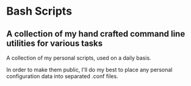 # Bash Scripts
## A collection of my hand crafted command line utilities for various tasks

A collection of my personal scripts, used on a daily basis.

In order to make them public, I'll do my best to place any personal configuration data into separated .conf files.
